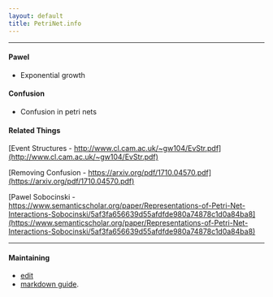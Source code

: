 ```yaml
---
layout: default 
title: PetriNet.info 
---
```

____
#### Pawel
* Exponential growth

#### Confusion
* Confusion in petri nets

#### Related Things
[Event Structures - http://www.cl.cam.ac.uk/~gw104/EvStr.pdf](http://www.cl.cam.ac.uk/~gw104/EvStr.pdf)

[Removing Confusion - https://arxiv.org/pdf/1710.04570.pdf](https://arxiv.org/pdf/1710.04570.pdf)

[Pawel Sobocinski - https://www.semanticscholar.org/paper/Representations-of-Petri-Net-Interactions-Sobocinski/5af3fa656639d55afdfde980a74878c1d0a84ba8](https://www.semanticscholar.org/paper/Representations-of-Petri-Net-Interactions-Sobocinski/5af3fa656639d55afdfde980a74878c1d0a84ba8)

----

#### Maintaining

- [edit](https://github.com/PetriNets/petrinets.github.io/edit/master/index.md)
- [markdown guide](https://guides.github.com/features/mastering-markdown/).
